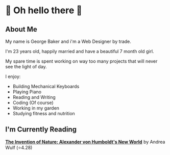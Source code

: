 # :eyes: Oh hello there :eyes:

## About Me

My name is George Baker and i'm a Web Designer by trade.

I'm 23 years old, happily married and have a beautiful 7 month old girl.

My spare time is spent working on way too many projects that will never see the light of day.

I enjoy:

- Building Mechanical Keyboards
- Playing Piano
- Reading and Writing
- Coding (Of course)
- Working in my garden
- Studying fitness and nutrition

## I'm Currently Reading

<!-- GOODREADS-LIST:START -->
[**The Invention of Nature: Alexander von Humboldt's New World**](https://www.goodreads.com/book/show/23995249-the-invention-of-nature?ref=nav_sb_ss_1_23) by Andrea Wulf (⭐️4.28)
<!-- GOODREADS-LIST:END -->
